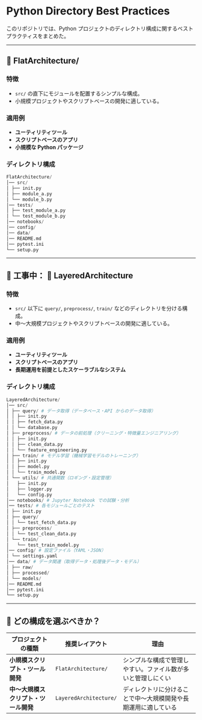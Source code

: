 # Python Directory Best Practices

このリポジトリでは、Python プロジェクトのディレクトリ構成に関するベストプラクティスをまとめた。


---

## **📂 FlatArchitecture/**

### **特徴**
- `src/` の直下にモジュールを配置するシンプルな構成。
- 小規模プロジェクトやスクリプトベースの開発に適している。

### **適用例**
- **ユーティリティツール**
- **スクリプトベースのアプリ**
- **小規模な Python パッケージ**

### **ディレクトリ構成**
```python
FlatArchitecture/ 
│── src/ 
│ ├── init.py 
│ ├── module_a.py 
│ └── module_b.py 
│── tests/ 
│ ├── test_module_a.py 
│ └── test_module_b.py 
│── notebooks/ 
│── config/ 
│── data/ 
│── README.md 
│── pytest.ini 
└── setup.py
```

---

## 🚧 工事中： 📂 LayeredArchitecture

### **特徴**
- `src/` 以下に `query/`, `preprocess/`, `train/` などのディレクトリを分ける構成。
- 中～大規模プロジェクトやスクリプトベースの開発に適している。

### **適用例**
- **ユーティリティツール**
- **スクリプトベースのアプリ**
- **長期運用を前提としたスケーラブルなシステム**

### **ディレクトリ構成**


```python
LayeredArchitecture/ 
│── src/
│ ├── query/ # データ取得（データベース・API からのデータ取得） 
│ │ ├── init.py 
│ │ ├── fetch_data.py 
│ │ └── database.py 
│ ├── preprocess/ # データの前処理（クリーニング・特徴量エンジニアリング） 
│ │ ├── init.py 
│ │ ├── clean_data.py 
│ │ └── feature_engineering.py 
│ ├── train/ # モデル学習（機械学習モデルのトレーニング） 
│ │ ├── init.py 
│ │ ├── model.py 
│ │ └── train_model.py 
│ └── utils/ # 共通関数（ロギング・設定管理） 
│   ├── init.py 
│   ├── logger.py 
│   └── config.py 
│── notebooks/ # Jupyter Notebook での試験・分析 
│── tests/ # 各モジュールごとのテスト 
│ ├── init.py 
│ ├── query/ 
│ │ └── test_fetch_data.py 
│ ├── preprocess/ 
│ │ └── test_clean_data.py 
│ └── train/ 
│   └── test_train_model.py 
│── config/ # 設定ファイル（YAML・JSON） 
│ └── settings.yaml 
│── data/ # データ関連（取得データ・処理後データ・モデル） 
│ ├── raw/ 
│ ├── processed/ 
│ └── models/ 
│── README.md 
│── pytest.ini 
└── setup.py
```


---

## **📌 どの構成を選ぶべきか？**
| **プロジェクトの種類** | **推奨レイアウト** | **理由** |
|-----------------|--------------------|------------------|
| **小規模スクリプト・ツール開発** | `FlatArchitecture/` | シンプルな構成で管理しやすい。ファイル数が多いと管理しにくい |
| **中～大規模スクリプト・ツール開発** | `LayeredArchitecture/` | ディレクトリに分けることで中～大規模開発や長期運用に適している |


